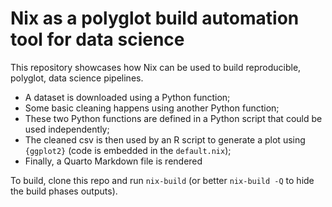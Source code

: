 # Nix as a polyglot build automation tool for data science

This repository showcases how Nix can be used to build reproducible,
polyglot, data science pipelines.

- A dataset is downloaded using a Python function;
- Some basic cleaning happens using another Python function;
- These two Python functions are defined in a Python script that could be used independently;
- The cleaned csv is then used by an R script to generate a plot using `{ggplot2}` (code is embedded in the `default.nix`);
- Finally, a Quarto Markdown file is rendered

To build, clone this repo and run `nix-build` (or better `nix-build -Q` to
hide the build phases outputs).
